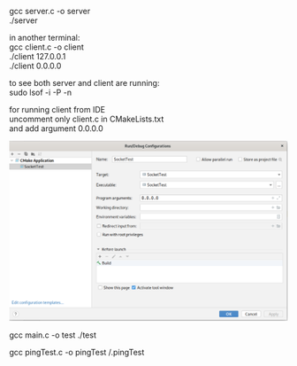 
gcc server.c -o server  
./server  
  
in another terminal:  
gcc client.c -o client  
./client 127.0.0.1  
./client 0.0.0.0  
  
to see both server and client are running:  
sudo lsof -i -P -n  
  
for running client from IDE  
uncomment only client.c in CMakeLists.txt  
and add argument 0.0.0.0  

![](pics/ide.png)


gcc main.c -o test
./test

gcc pingTest.c -o pingTest
/.pingTest





